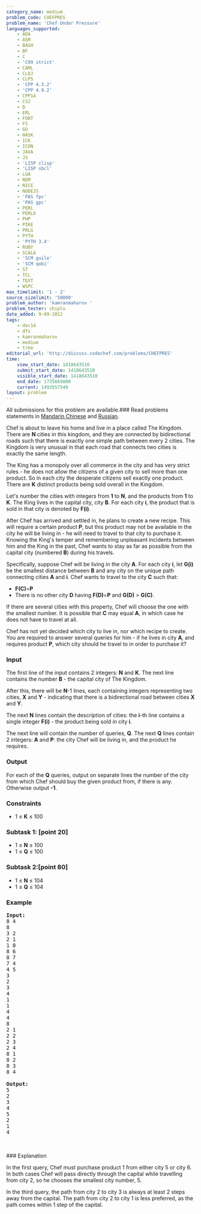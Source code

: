 ```yaml
---
category_name: medium
problem_code: CHEFPRES
problem_name: 'Chef Under Pressure'
languages_supported:
    - ADA
    - ASM
    - BASH
    - BF
    - C
    - 'C99 strict'
    - CAML
    - CLOJ
    - CLPS
    - 'CPP 4.3.2'
    - 'CPP 4.9.2'
    - CPP14
    - CS2
    - D
    - ERL
    - FORT
    - FS
    - GO
    - HASK
    - ICK
    - ICON
    - JAVA
    - JS
    - 'LISP clisp'
    - 'LISP sbcl'
    - LUA
    - NEM
    - NICE
    - NODEJS
    - 'PAS fpc'
    - 'PAS gpc'
    - PERL
    - PERL6
    - PHP
    - PIKE
    - PRLG
    - PYTH
    - 'PYTH 3.4'
    - RUBY
    - SCALA
    - 'SCM guile'
    - 'SCM qobi'
    - ST
    - TCL
    - TEXT
    - WSPC
max_timelimit: '1 - 2'
source_sizelimit: '50000'
problem_author: 'kamranmaharov '
problem_tester: shiplu
date_added: 9-09-2012
tags:
    - dec14
    - dfs
    - kamranmaharov
    - medium
    - tree
editorial_url: 'http://discuss.codechef.com/problems/CHEFPRES'
time:
    view_start_date: 1418643510
    submit_start_date: 1418643510
    visible_start_date: 1418643510
    end_date: 1735669800
    current: 1493557549
layout: problem
---
```

All submissions for this problem are available.###  Read problems statements in [Mandarin Chinese](http://www.codechef.com/download/translated/DEC14/mandarin/CHEFPRES.pdf) and [Russian](http://www.codechef.com/download/translated/DEC14/russian/CHEFPRES.pdf).

Chef is about to leave his home and live in a place called The Kingdom. There are **N** cities in this kingdom, and they are connected by bidirectional roads such that there is exactly one simple path between every 2 cities. The Kingdom is very unusual in that each road that connects two cities is exactly the same length.

The King has a monopoly over all commerce in the city and has very strict rules - he does not allow the citizens of a given city to sell more than one product. So in each city the desperate citizens sell exactly one product. There are **K** distinct products being sold overall in the Kingdom.

Let's number the cities with integers from **1** to **N**, and the products from **1** to **K**. The King lives in the capital city, city **B**. For each city **i**, the product that is sold in that city is denoted by **F(i)**.

After Chef has arrived and settled in, he plans to create a new recipe. This will require a certain product **P**, but this product may not be available in the city he will be living in - he will need to travel to that city to purchase it. Knowing the King's temper and remembering unpleasant incidents between him and the King in the past, Chef wants to stay as far as possible from the capital city (numbered **B**) during his travels.

Specifically, suppose Chef will be living in the city **A**. For each city **i**, let **G(i)** be the smallest distance between **B** and any city on the unique path connecting cities **A** and **i**. Chef wants to travel to the city **C** such that:

- **F(C)**=**P**
- There is no other city **D** having **F(D)**=**P** and **G(D)** > **G(C)**.

If there are several cities with this property, Chef will choose the one with the smallest number. It is possible that **C** may equal **A**, in which case he does not have to travel at all.

Chef has not yet decided which city to live in, nor which recipe to create. You are required to answer several queries for him - if he lives in city **A**, and requires product **P**, which city should he travel to in order to purchase it?

### Input

The first line of the input contains 2 integers: **N** and **K**. The next line contains the number **B** - the capital city of The Kingdom.

After this, there will be **N**-1 lines, each containing integers representing two cities, **X** and **Y** - indicating that there is a bidirectional road between cities **X** and **Y**.

The next **N** lines contain the description of cities: the **i**-th line contains a single integer **F(i)** - the product being sold in city **i**.

The next line will contain the number of queries, **Q**. The next **Q** lines contain 2 integers: **A** and **P**: the city Chef will be living in, and the product he requires.

### Output

For each of the **Q** queries, output on separate lines the number of the city from which Chef should buy the given product from, if there is any. Otherwise output **-1**.

### Constraints

- 1 ≤ **K** ≤ 100

### Subtask 1: \[point 20\]

- 1 ≤ **N** ≤ 100
- 1 ≤ **Q** ≤ 100

### Subtask 2:\[point 80\]

- 1 ≤ **N** ≤ 104
- 1 ≤ **Q** ≤ 104

### Example

<pre>
<b>Input:</b>
8 4
8
3 2
2 1
1 8
8 6
8 7
7 4
4 5
3
2
3
4
1
1
4
4
8
2 1
2 2
2 3
2 4
8 1
8 2
8 3
8 4

<b>Output:</b>
5
2
3
4
5
2
1
4


</pre>### Explanation
In the first query, Chef must purchase product 1 from either city 5 or city 6. In both cases Chef will pass directly through the capital while travelling from city 2, so he chooses the smallest city number, 5.

In the third query, the path from city 2 to city 3 is always at least 2 steps away from the capital. The path from city 2 to city 1 is less preferred, as the path comes within 1 step of the capital.

